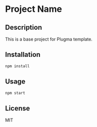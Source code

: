 # Project Name

## Description

This is a base project for Plugma template.

## Installation

```bash
npm install
```

## Usage

```bash
npm start
```

## License

MIT
